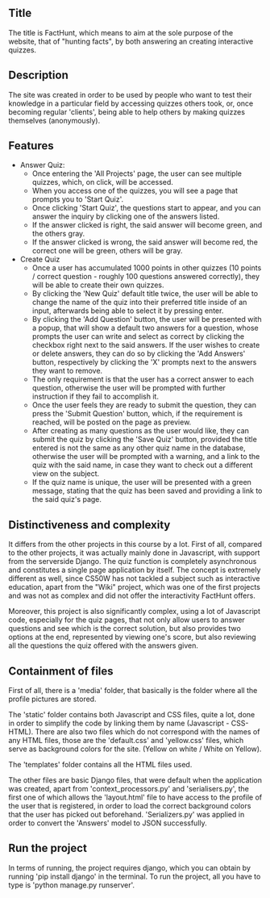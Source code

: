 ## Title 
The title is FactHunt, which means to aim at the sole purpose of the website, that of "hunting facts", by both answering an creating interactive quizzes. 

## Description
The site was created in order to be used by people who want to test their knowledge in a particular field by accessing quizzes others took, or, once becoming regular 'clients', being able to help others by making quizzes themselves (anonymously).

## Features
- Answer Quiz:
    - Once entering the 'All Projects' page, the user can see multiple quizzes, which, on click, will be accessed.
    - When you access one of the quizzes, you will see a page that prompts you to 'Start Quiz'.
    - Once clicking 'Start Quiz', the questions start to appear, and you can answer the inquiry by clicking one of the answers listed.
    - If the answer clicked is right, the said answer will become green, and the others gray.
    - If the answer clicked is wrong, the said answer will become red, the correct one will be green, others will be gray.
- Create Quiz
    - Once a user has accumulated 1000 points in other quizzes (10 points / correct question - roughly 100 questions answered correctly), they will be able to create their own quizzes. 
    - By clicking the 'New Quiz' default title twice, the user will be able to change the name of the  quiz into their preferred title inside of an input, afterwards being able to select it by pressing enter. 
    - By clicking the 'Add Question' button, the user will be presented with a popup, that will show a default two answers for a question, whose prompts the user can write and select as correct by clicking the checkbox right next to the said answers. If the user wishes to create or delete answers, they can do so by clicking the 'Add Answers' button, respectively by clicking the 'X' prompts next to the answers they want to remove.
    - The only requirement is that the user has a correct answer to each question, otherwise the user will be prompted with further instruction if they fail to accomplish it.
    - Once the user feels they are ready to submit the question, they can press the 'Submit Question' button, which, if the requirement is reached, will be posted on the page as preview. 
    - After creating as many questions as the user would like, they can submit the quiz by clicking the 'Save Quiz' button, provided the title entered is not the same as any other quiz name in the database, otherwise the user will be prompted with a warning, and a link to the quiz with the said name, in case they want to check out a different view on the subject.
    - If the quiz name is unique, the user will be presented with a green message, stating that the quiz has been saved and providing a link to the said quiz's page.

## Distinctiveness and complexity 
It differs from the other projects in this course by a lot. First of all, compared to the other projects, it was actually mainly done in Javascript, with support from the serverside Django. The quiz function is completely asynchronous and constitutes a single page application by itself. The concept is extremely different as well, since CS50W has not tackled a subject such as interactive education, apart from the "Wiki" project, which was one of the first projects and was not as complex and did not offer the interactivity FactHunt offers.

Moreover, this project is also significantly complex, using a lot of Javascript code, especially for the quiz pages, that not only allow users to answer questions and see which is the correct solution, but also provides two options at the end, represented by viewing one's score, but also reviewing all the questions the quiz offered with the answers given. 

## Containment of files
First of all, there is a 'media' folder, that basically is the folder where all the profile pictures are stored.

The 'static' folder contains both Javascript and CSS files, quite a lot, done in order to simplify the code by linking them by name (Javascript - CSS- HTML). There are also two files which do not correspond with the names of any HTML files, those are the 'default.css' and 'yellow.css' files, which serve as background colors for the site. (Yellow on white / White on Yellow).

The 'templates' folder contains all the HTML files used.

The other files are basic Django files, that were default when the application was created, apart from 'context_processors.py' and 'serialisers.py', the first one of which allows the 'layout.html' file to have access to the profile of the user that is registered, in order to load the correct background colors that the user has picked out beforehand. 'Serializers.py' was applied in order to convert the 'Answers' model to JSON successfully.

## Run the project
In terms of running, the project requires django, which you can obtain by running 'pip install django' in the terminal. To run the project, all you have to type is 'python manage.py runserver'.



